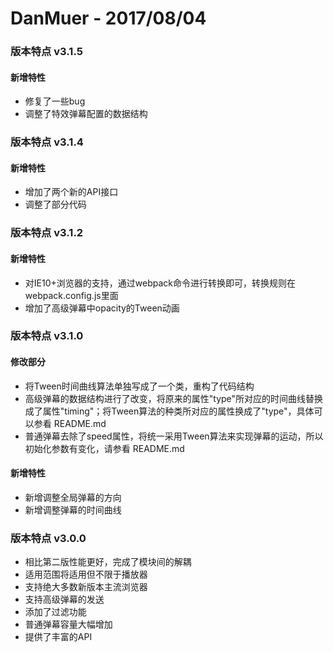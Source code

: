 # DanMuer - 2017/08/04

### 版本特点 v3.1.5

#### 新增特性
- 修复了一些bug
- 调整了特效弹幕配置的数据结构

### 版本特点 v3.1.4

#### 新增特性
- 增加了两个新的API接口
- 调整了部分代码

### 版本特点 v3.1.2

#### 新增特性
- 对IE10+浏览器的支持，通过webpack命令进行转换即可，转换规则在webpack.config.js里面
- 增加了高级弹幕中opacity的Tween动画

### 版本特点 v3.1.0

#### 修改部分
- 将Tween时间曲线算法单独写成了一个类，重构了代码结构
- 高级弹幕的数据结构进行了改变，将原来的属性"type"所对应的时间曲线替换成了属性"timing"；将Tween算法的种类所对应的属性换成了"type"，具体可以参看 README.md
- 普通弹幕去除了speed属性，将统一采用Tween算法来实现弹幕的运动，所以初始化参数有变化，请参看 README.md

#### 新增特性
- 新增调整全局弹幕的方向
- 新增调整弹幕的时间曲线

### 版本特点 v3.0.0
- 相比第二版性能更好，完成了模块间的解耦
- 适用范围将适用但不限于播放器
- 支持绝大多数新版本主流浏览器
- 支持高级弹幕的发送
- 添加了过滤功能
- 普通弹幕容量大幅增加
- 提供了丰富的API